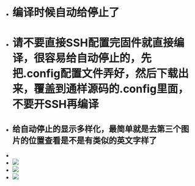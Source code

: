 - # 编译时候自动给停止了

- # 请不要直接SSH配置完固件就直接编译，很容易给自动停止的，先把.config配置文件弄好，然后下载出来，覆盖到通样源码的.config里面，不要开SSH再编译


- ## 给自动停止的显示多样化，最简单就是去第三个图片的位置查看是不是有类似的英文字样了
- 
- <img src="https://github.com/danshui-git/shuoming/blob/master/doc/tingzhi2.png" />
- <img src="https://github.com/danshui-git/shuoming/blob/master/doc/tingzhi3.png" />
- <img src="https://github.com/danshui-git/shuoming/blob/master/doc/tingzhi.png" />

